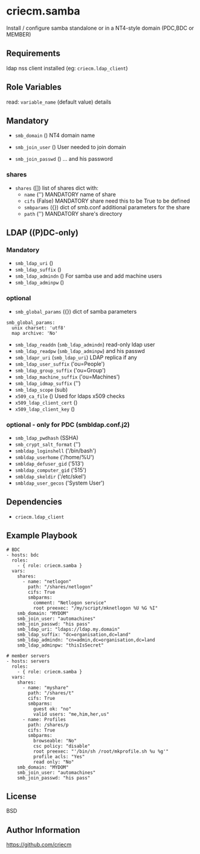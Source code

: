 criecm.samba
=========

Install / configure samba standalone or in a NT4-style domain
(PDC,BDC or MEMBER)

Requirements
------------
ldap nss client installed (eg: `criecm.ldap_client`)

Role Variables
--------------

read: `variable_name` (default value) details

## Mandatory
* `smb_domain` () NT4 domain name

* `smb_join_user` () User needed to join domain
* `smb_join_passwd` () ... and his password

### shares
* `shares` ([])
  list of shares dict with:
  * `name` ('') MANDATORY
  name of share
  * `cifs` (False) MANDATORY
  share need this to be True to be defined
  * `smbparams` ({})
  dict of smb.conf additional parameters for the share
  * `path` ('') MANDATORY
  share's directory

## LDAP ((P)DC-only)
### Mandatory
* `smb_ldap_uri` ()
* `smb_ldap_suffix` ()
* `smb_ldap_admindn` () For samba use and add machine users
* `smb_ldap_adminpw` ()

### optional
* `smb_global_params` ({}) dict of samba parameters
```
smb_global_params:
  unix charset: 'utf8'
  map archive: 'No'
```
* `smb_ldap_readdn` (`smb_ldap_admindn`) read-only ldap user
* `smb_ldap_readpw` (`smb_ldap_adminpw`) and his passwd
* `smb_ldapr_uri` (`smb_ldap_uri`) LDAP replica if any
* `smb_ldap_user_suffix` ('ou=People')
* `smb_ldap_group_suffix` ('ou=Group')
* `smb_ldap_machine_suffix` ('ou=Machines')
* `smb_ldap_idmap_suffix` ('')
* `smb_ldap_scope` (sub)
* `x509_ca_file` () Used for ldaps x509 checks
* `x509_ldap_client_cert` ()
* `x509_ldap_client_key` ()

### optional - only for PDC (smbldap.conf.j2)
* `smb_ldap_pwdhash` (SSHA)
* `smb_crypt_salt_format` ('')
* `smbldap_loginshell` ('/bin/bash')
* `smbldap_userhome` ('/home/%U')
* `smbldap_defuser_gid` ('513')
* `smbldap_computer_gid` ('515')
* `smbldap_skeldir` ('/etc/skel')
* `smbldap_user_gecos` ('System User')

Dependencies
------------
* `criecm.ldap_client`

Example Playbook
----------------

    # BDC
    - hosts: bdc
      roles:
        - { role: criecm.samba }
      vars:
        shares:
          - name: "netlogon"
            path: "/shares/netlogon"
            cifs: True
            smbparms:
              comment: "Netlogon service"
              root preexec: "/my/script/mknetlogon %U %G %I"
        smb_domain: "MYDOM"
        smb_join_user: "automachines"
        smb_join_passwd: "his pass"
        smb_ldap_uri: "ldaps://ldap.my.domain"
        smb_ldap_suffix: "dc=organisation,dc=land"
        smb_ldap_admindn: "cn=admin,dc=organisation,dc=land
        smb_ldap_adminpw: "thisIsSecret"
    
    # member servers
    - hosts: servers
      roles:
        - { role: criecm.samba }
      vars:
        shares:
          - name: "myshare"
            path: "/shares/t"
            cifs: True
            smbparms:
              guest ok: "no"
              valid users: "me,him,her,us"
          - name: Profiles
            path: /shares/p
            cifs: True
            smbparms:
              browseable: "No"
              csc policy: "disable"
              root preexec: "'/bin/sh /root/mkprofile.sh %u %g'"
              profile acls: "Yes"
              read only: "No"
        smb_domain: "MYDOM"
        smb_join_user: "automachines"
        smb_join_passwd: "his pass"

License
-------

BSD

Author Information
------------------

https://github.com/criecm
